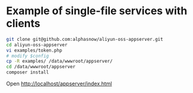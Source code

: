 # Example of single-file services with clients

```bash
git clone git@github.com:alphasnow/aliyun-oss-appserver.git
cd aliyun-oss-appserver
vi examples/token.php
# modify $config
cp -R examples/ /data/wwwroot/appserver/
cd /data/wwwroot/appserver
composer install
```

Open [http://localhost/appserver/index.html](http://localhost/appserver/index.html)
